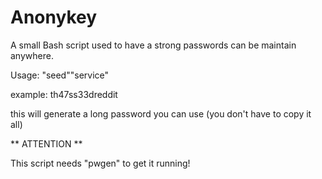 # Anonykey

A small Bash script used to have a strong passwords can be maintain anywhere.

Usage: "seed""service"

example: th47ss33dreddit

this will generate a long password you can use (you don't have to copy it all)

** ATTENTION **

This script needs "pwgen" to get it running!
